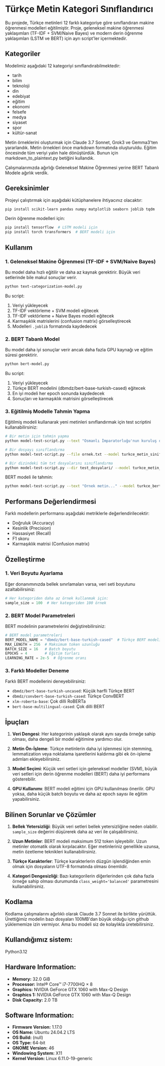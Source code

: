 # Türkçe Metin Kategori Sınıflandırıcı

Bu projede, Türkçe metinleri 12 farklı kategoriye göre sınıflandıran makine öğrenmesi modelleri eğitilmiştir. Proje, geleneksel makine öğrenmesi yaklaşımları (TF-IDF + SVM/Naive Bayes) ve modern derin öğrenme yaklaşımları (LSTM ve BERT) için ayrı script'ler içermektedir.

## Kategoriler

Modelimiz aşağıdaki 12 kategoriyi sınıflandırabilmektedir:

- tarih
- bilim
- teknoloji
- din
- edebiyat
- eğitim
- ekonomi
- felsefe
- medya
- siyaset
- spor
- kültür-sanat

Metin örneklerini oluşturmak için Claude 3.7 Sonnet, Grok3 ve Gemma3'ten yararlandık.
Metin örnekleri önce markdown formatında oluşturuldu. Eğitim öncesinde tüm veriyi yalın hale dönüştürdük.
Bunun için markdown_to_plaintext.py betiğini kullandık.

Çalışmalarımızda ağırlığı Geleneksel Makine Öğrenmesi yerine BERT Tabanlı Modele ağırlık verdik.

## Gereksinimler

Projeyi çalıştırmak için aşağıdaki kütüphanelere ihtiyacınız olacaktır:

```bash
pip install scikit-learn pandas numpy matplotlib seaborn joblib tqdm
```

Derin öğrenme modelleri için:

```bash
pip install tensorflow  # LSTM modeli için
pip install torch transformers  # BERT modeli için
```

## Kullanım

### 1. Geleneksel Makine Öğrenmesi (TF-IDF + SVM/Naive Bayes)

Bu model daha hızlı eğitilir ve daha az kaynak gerektirir. Büyük veri setlerinde bile makul sonuçlar verir.

```bash
python text-categorization-model.py
```

Bu script:
1. Veriyi yükleyecek
2. TF-IDF vektörleme + SVM modeli eğitecek
3. TF-IDF vektörleme + Naive Bayes modeli eğitecek
4. Karmaşıklık matrislerini (confusion matrix) görselleştirecek
5. Modelleri `.joblib` formatında kaydedecek

### 2. BERT Tabanlı Model

Bu model daha iyi sonuçlar verir ancak daha fazla GPU kaynağı ve eğitim süresi gerektirir.

```bash
python bert-model.py
```

Bu script:
1. Veriyi yükleyecek
2. Türkçe BERT modelini (dbmdz/bert-base-turkish-cased) eğitecek
3. En iyi modeli her epoch sonunda kaydedecek
4. Sonuçları ve karmaşıklık matrisini görselleştirecek

### 3. Eğitilmiş Modelle Tahmin Yapma

Eğitilmiş modeli kullanarak yeni metinleri sınıflandırmak için test scriptini kullanabilirsiniz:

```bash
# Bir metin için tahmin yapma
python model-test-script.py --text "Osmanlı İmparatorluğu'nun kuruluş dönemi..." --model turkce_metin_siniflandirici_svm.joblib

# Bir dosyayı sınıflandırma
python model-test-script.py --file ornek.txt --model turkce_metin_siniflandirici_svm.joblib

# Bir dizindeki tüm txt dosyalarını sınıflandırma
python model-test-script.py --dir test_dosyalari/ --model turkce_metin_siniflandirici_svm.joblib
```

BERT modeli ile tahmin:

```bash
python model-test-script.py --text "Örnek metin..." --model turkce_bert_siniflandirici_epoch4 --model-type deep_learning
```

## Performans Değerlendirmesi

Farklı modellerin performansı aşağıdaki metriklerle değerlendirilecektir:

- Doğruluk (Accuracy)
- Kesinlik (Precision)
- Hassasiyet (Recall)
- F1 skoru
- Karmaşıklık matrisi (Confusion matrix)

## Özelleştirme

### 1. Veri Boyutu Ayarlama

Eğer donanımınızda bellek sınırlamaları varsa, veri seti boyutunu azaltabilirsiniz:

```python
# Her kategoriden daha az örnek kullanmak için:
sample_size = 100  # Her kategoriden 100 örnek
```

### 2. BERT Model Parametreleri

BERT modelinin parametrelerini değiştirebilirsiniz:

```python
# BERT model parametreleri
BERT_MODEL_NAME = "dbmdz/bert-base-turkish-cased"  # Türkçe BERT modeli
MAX_LENGTH = 256  # Maksimum token uzunluğu
BATCH_SIZE = 16   # Batch boyutu
EPOCHS = 4        # Eğitim turları
LEARNING_RATE = 2e-5  # Öğrenme oranı
```

### 3. Farklı Modeller Deneme

Farklı BERT modellerini deneyebilirsiniz:

- `dbmdz/bert-base-turkish-uncased`: Küçük harfli Türkçe BERT
- `dbmdz/convbert-base-turkish-cased`: Türkçe ConvBERT
- `xlm-roberta-base`: Çok dilli RoBERTa
- `bert-base-multilingual-cased`: Çok dilli BERT

## İpuçları

1. **Veri Dengesi**: Her kategorinin yaklaşık olarak aynı sayıda örneğe sahip olması, daha dengeli bir model eğitimine yardımcı olur.

2. **Metin Ön-İşleme**: Türkçe metinlerin daha iyi işlenmesi için stemming, lemmatization veya noktalama işaretlerini kaldırma gibi ek ön-işleme adımları ekleyebilirsiniz.

3. **Model Seçimi**: Küçük veri setleri için geleneksel modeller (SVM), büyük veri setleri için derin öğrenme modelleri (BERT) daha iyi performans gösterebilir.

4. **GPU Kullanımı**: BERT modeli eğitimi için GPU kullanılması önerilir. GPU yoksa, daha küçük batch boyutu ve daha az epoch sayısı ile eğitim yapabilirsiniz.

## Bilinen Sorunlar ve Çözümler

1. **Bellek Yetersizliği**: Büyük veri setleri bellek yetersizliğine neden olabilir. `sample_size` değerini düşürerek daha az veri ile çalışabilirsiniz.

2. **Uzun Metinler**: BERT modeli maksimum 512 token işleyebilir. Uzun metinler otomatik olarak kırpılacaktır. Eğer metinleriniz genellikle uzunsa, metin özetleme teknikleri kullanabilirsiniz.

3. **Türkçe Karakterler**: Türkçe karakterlerin düzgün işlendiğinden emin olmak için dosyaların UTF-8 formatında olması önemlidir.

4. **Kategori Dengesizliği**: Bazı kategorilerin diğerlerinden çok daha fazla örneğe sahip olması durumunda `class_weight='balanced'` parametresini kullanabilirsiniz.

## Kodlama

Kodlama çalışmalarını ağırlıklı olarak Claude 3.7 Sonnet ile birlikte yürüttük.
Ürettiğimiz modelin bazı dosyaları 100MB'dan büyük olduğu için github yüklememize izin vermiyor.
Ama bu modeli siz de kolaylıkla üretebilirsiniz.

## Kullandığımız sistem:
Python3.12
## Hardware Information:
- **Memory:**                                      32.0 GiB
- **Processor:**                                   Intel® Core™ i7-7700HQ × 8
- **Graphics:**                                    NVIDIA GeForce GTX 1060 with Max-Q Design
- **Graphics 1:**                                  NVIDIA GeForce GTX 1060 with Max-Q Design
- **Disk Capacity:**                               2.0 TB

## Software Information:
- **Firmware Version:**                            1.17.0
- **OS Name:**                                     Ubuntu 24.04.2 LTS
- **OS Build:**                                    (null)
- **OS Type:**                                     64-bit
- **GNOME Version:**                               46
- **Windowing System:**                            X11
- **Kernel Version:**                              Linux 6.11.0-19-generic

